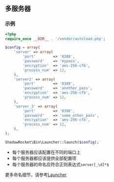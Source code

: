 
## 多服务器

### 示例

```php
<?php
require_once __DIR__ . '/vendor/autoload.php';

$config = array(
    'server' => array(
        'port'        => '8388',
        'password'    => 'mypass',
        'encryption'  => 'aes-256-cfb',
        'process_num' => 12,
    ),
    'server2' => array(
        'port'        => '8389',
        'password'    => 'another_pass',
        'encryption'  => 'aes-256-cfb',
        'process_num' => 12,
    ),
    'server_3' => array(
        'port'        => '8390',
        'password'    => 'some_other_pass',
        'encryption'  => 'aes-256-cfb',
        'process_num' => 12,
    ),
);

ShadowRocket\Bin\Launcher::launch($config);
```

- 每个服务器应该配置在不同的端口上
- 每个服务器都应该提供全部配置项
- 每个服务器的命名应符合正则表达式`server[_\d]*$`

更多命名细节，请参考[Launcher](/doc/launcher-chn.md)